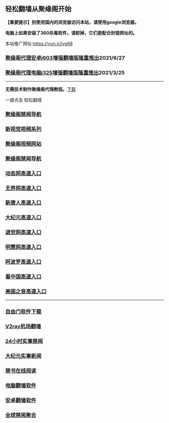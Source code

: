 ## 轻松翻墙从聚缘阁开始

**【重要提示】别使用国内的浏览器访问本站，请使用google浏览器。**

**电脑上如果安装了360杀毒软件，请卸掉，它们是配合封锁网址的。**

本站推广网址:https://yun.ir/jyg88

### [聚缘阁代理安卓j603增强翻墙版隆重推出](https://gitlab.com/juyuange/2/-/raw/master/j603.apk)2021/6/27

### [聚缘阁代理电脑j325增强翻墙版隆重推出](https://gitlab.com/juyuange/2/-/raw/master/j325dn.rar)2021/3/25

***



**无需技术制作聚缘阁代理教程。**[下载](https://gitlab.com/j25414/jyg/-/raw/master/jygdl.rar)

一键点击 轻松翻墙

### [聚缘阁禁闻导航](https://r.fwe3.ga)

### [新视觉视频系列](https://va.accte.cf/sj.html)

### [聚缘阁视频网站](https://va.accte.cf)

### [聚缘阁禁闻导航](https://bitbucket.org/ewwmakye/mo/src/master/README.md)

### [动态网高速入口](https://8uu.cffe.tk/66666/r44774p)

### [无界网高速入口](https://8uu.cffe.tk/66666/b12t)

### [新唐人高速入口](https://8uu.cffe.tk/66666/w5t)

### [大纪元高速入口](https://8uu.cffe.tk/66666/e7t)

### [退党网高速入口](https://8uu.cffe.tk/66666/b8e)

### [明慧网高速入口](https://8uu.cffe.tk/66666/b3e)

### [阿波罗高速入口](https://8uu.cffe.tk/66666/t13e)

### [看中国高速入口](https://8uu.cffe.tk/66666/t11n)

### [美国之音高速入口](https://8uu.cffe.tk/66666/q18m)



***






### [自由门软件下载](https://git.io/skyfree)

### [V2ray机场翻墙](https://github.com/bannedbook/fanqiang/wiki/V2ray%E6%9C%BA%E5%9C%BA)

### [24小时实事禁闻](https://github.com/fyvn2199/djy/blob/master/gb/n24hr.md?dfh#1)

### [大纪元实事新闻](https://github.com/fyvn2199/djy/blob/master/gb/nsc413.md?dfh#1)

### [禁书在线阅读](https://github.com/txyzum203/djy/blob/master/gb/9p.md?flntdtv#1)

### [电脑翻墙软件](https://github.com/Alvin9999/new-pac/wiki)

### [安卓翻墙软件](https://git.io/afq)

### [全球禁闻聚合](https://github.com/gfw-breaker/banned-news1/blob/master/README.md)












